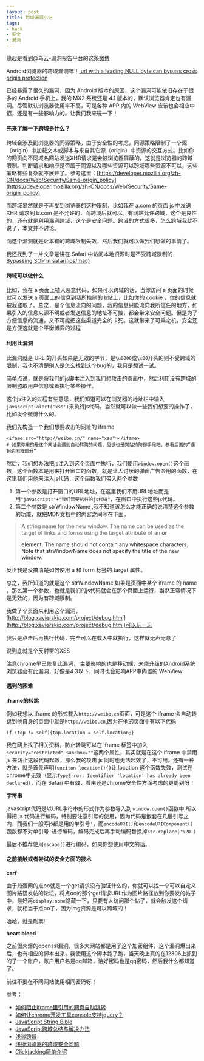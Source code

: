 ```yaml
---
layout: post
title: 跨域漏洞小记
tags: 
- hack
- 安全
- 漏洞
---
```


缘起是看到@乌云-漏洞报告平台的这条[微博](http://weibo.com/1981622273/BlfSmkVbJ)

Android浏览器的跨域漏洞嘛！[ url with a leading NULL byte can bypass cross origin protection](https://code.google.com/p/chromium/issues/detail?id=37383)

已经暴露了很久的漏洞，因为 Android 版本的原因，这个漏洞可能依旧存在于很多的 Android 手机上，我的 MX2 系统还是 4.1 版本的，默认浏览器肯定也有漏洞。尽管默认浏览器使用率不高，可是各种 APP 内的 WebView 应该也会相应中招，还是有一些影响力的。让我们我来玩一下！

#### 先来了解一下跨域是什么？

跨域会涉及到浏览器的同源策略，由于安全性的考虑，同源策略限制了一个源（origin）中加载文本或脚本与来自其它源（origin）中资源的交互方式。比如你的网页向不同域名网站发送XHR请求是会被浏览器屏蔽的，这就是浏览器的跨域限制。判断请求和响应是否属于同源以及哪些资源可以跨域哪些资源不可以，这些策略有些复杂就不展开了。参考这里：[https://developer.mozilla.org/zh-CN/docs/Web/Security/Same-origin_policy](https://developer.mozilla.org/zh-CN/docs/Web/Security/Same-origin_policy)

而跨域显然就是不再受到浏览器的这种限制，比如我在 a.com 的页面 js 中发送 XHR 请求到 b.com 是不允许的，而跨域后就可以。有网站允许跨域，这个是良性的，还有就是利用漏洞跨域，这个是安全问题。跨域的方式很多，怎么跨域我就不说了，本文并不讨论。

而这个漏洞就是让本有的跨域限制失效，然后我们就可以做我们想做的事情了。

我还找到了一片文章是讲在 Safari 中访问本地资源时是不受跨域限制的[Bypassing SOP in safari(ios/mac)](http://parsec.me/625.html)

#### 跨域可以做什么

比如，我在 a 页面上植入恶意代码，如果可以跨域的话，当你访问 a 页面的时候就可以发送 a 页面上的信息到我所控制的 b站上，比如你的 cookie ，你的信息就被我盗取了。总之，是个信息流向的问题，我的信息只能流向我所信任的地方，如果引入的信息来源不明或者发送信息的地址不可控，都会带来安全问题。但是为了方便信息的流通，又不可能把这些渠道完全的卡死。这就带来了可乘之机，安全还是方便这就是个平衡博弈的过程

#### 利用此漏洞

此漏洞就是 URL 的开头如果是无效的字节，是`\u0000`或`\x00`开头的则不受跨域的限制，我也不清楚别人是怎么找到这个bug的，我只是想试一试。

简单点说，就是将我们的js脚本注入到我们想攻击的页面中，然后利用没有跨域的限制盗取用户信息或者执行某些操作。

这个js注入的过程有些意思，我们知道可以在浏览器的地址栏中输入`javascript:alert('xss')`来执行js代码，当然就可以做一些我们想要的操作了，比如发个微博什么的。

我们先构造一个我们想要攻击的网址的 iframe
	
	<ifame src="http://weibo.cn/" name="xss"></ifame>
	# 如果你用的是这个网址会遇到自动转跳的问题，应该也是网站的防御手段吧，参看后面的“遇到的困难部分”
	
然后，我们想办法把js注入到这个页面中执行，我们使用`window.open()`这个函数，这个函数本是用来打开窗口的函数，就是让人讨厌的弹窗广告会用的函数，在这里我们用他来注入js代码，这个函数我们带入两个参数

1. 第一个参数是打开窗口的URL地址，在这里我们不用URL地址而是用`"javascript:"+"我们需要执行的js代码"`，在窗口中执行这些js代码。
2. 第二个参数是 strWindowName ,我不知道该怎么才能正确的说清楚这个参数的功能，就把MDN文档中的内容之间写在下面。

>A string name for the new window. The name can be used as the target of links and forms using the target attribute of an <a> or <form> element. The name should not contain any whitespace characters. Note that strWindowName does not specify the title of the new window.

反正我是没搞清楚如何使用 a 和 form 标签的 target 属性。

总之，我所知道的就是这个 strWindowName 如果是页面中某个 iframe 的 name ，那么第一个参数，也就是我们的js代码就会在那个页面上运行，当然正常情况下是无效的，因为有跨域限制。

我做了个页面来利用这个漏洞，[http://blog.xavierskip.com/project/debug.html](http://blog.xavierskip.com/project/debug.html)可以玩一玩

我只是点击后再执行代码，完全可以在载入中就执行，这样就无声无息了

说到底就是个反射型的XSS

注意chrome早已修复此漏洞，
主要影响的也是移动端，未能升级的Android系统浏览器会有此漏洞，好像是4.3以下，同时也会影响APP中内置的 WebView



#### 遇到的困难

**iframe的转跳**

例如我想以 iframe 的形式载入`http://weibo.cn`页面，可是这个 iframe 会自动转跳到他自身的页面中就是`http://weibo.cn`,因为在他的页面中有以下代码

	if (top != self){top.location = self.location;}

我在网上找了相关资料，防止转跳可以在 iframe 标签中加入 `security="restricted" sandbox=""`这两个属性，其实就是在这个 iframe 中禁用 js 来防止这段代码起效，那么我的攻击 js 同时也无法起效了，不可用。还有一种方法，就是首先声明`funciton location(){}`让 location 这个函数失效，测试在chrome中无效（显示`TypeError: Identifier 'location' has already been declared`），而在 Safari 中有效，看来还是chrome安全性方面考虑的更周到呀！

**字符串**

javascript代码是以URL字符串的形式作为参数导入到 `window.open()`函数中,所以得把 js 代码进行编码，特别要注意引号的使用，因为代码是嵌套在几层引号之内，而我们一般写js都是用的单引号`'`，而`encodeURI()`和`encodeURIComponent()`函数都不对单引号`'`进行编码，编码完成后再手动编码替换掉`str.replace('%20')`

最后不推荐使用`escape()`进行编码，如果你想使用中文的话。

 
#### 之前接触或者尝试的安全方面的技术
 
 **csrf**
 
 由于煎蛋网的点oo就是一个get请求没有验证什么的，你就可以找一个可以自定义图片路径发帖的论坛，将点oo的那个get请求URL作为图片路径放到你要发的帖子中，最好再`display:none`隐藏一下，只要有人访问那个帖子，就会触发这个请求，就相当于点oo了，因为img资源是可以跨域的！
 
 哈哈，就是刷票!!
 
 **heart bleed**
 
 之前很火爆的openssl漏洞，很多大网站都是用了这个加密组件，这个漏洞爆出来后，也有相应的脚本出来，我使用这个脚本跑了跑，当天晚上真的在12306上抓到的了一个账户，账户用户名是qq邮箱，恰好密码也是qq密码，然后我什么都知道了。
 
 前往不要在不同网站使用相同密码呀！

 
 参考：
  
   * [如何阻止iframe里引用的网页自动跳转](http://www.shahuwang.com/2013/05/01/%E5%A6%82%E4%BD%95%E7%BB%84%E7%BB%87iframe%E9%87%8C%E5%BC%95%E7%94%A8%E7%9A%84%E7%BD%91%E9%A1%B5%E8%87%AA%E5%8A%A8%E8%B7%B3%E8%BD%AC.html)
   *  [如何让chrome开发工具console支持jquery？](http://www.v2ex.com/t/67682)
   * [JavaScript String Bible](http://parsec.me/86.html)
   * [JavaScript跨域总结与解决办法](http://www.cnblogs.com/rainman/archive/2011/02/20/1959325.html)
   * [浅谈跨域](http://targetkiller.net/cross-domain/)
   * [浅析浏览器的跨域安全问题](http://sebug.net/paper/pst_WebZine/pst_WebZine_0x02/html/PSTZine_0x02_0x04.html)
   * [Clickjacking简单介绍](http://drops.wooyun.org/papers/104)
   
   

  
  